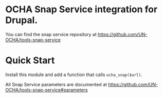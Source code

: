# OCHA Snap Service integration for Drupal.

You can find the snap service repository at https://github.com/UN-OCHA/tools-snap-service

# Quick Start

Install this module and add a function that calls `ocha_snap($url)`.

All Snap Service parameters are documented at https://github.com/UN-OCHA/tools-snap-service#parameters
